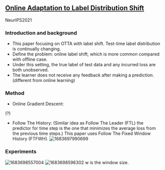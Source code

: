 ## [Online Adaptation to Label Distribution Shift](https://arxiv.org/abs/2107.04520)

NeurIPS2021

### Introduction and background
- This paper focusing on OTTA with label shift. Test-time label distribution is continually changing.
- Define the problem: online label shift, which is more common compared with offline case.
- Under this setting, the true label of test data and any incurred loss are both unobserved.
- The learner does not receive any feedback after making a prediction. (different from online learning)

### Method
- Online Gradient Descent:

(?)

- Follow The History: (Similar idea as Follow The Leader (FTL) the predictor for time step is the one that minimizes the average loss from the previous time steps.) 
This paper uses Follow The Fixed Window History (FTFWH).
![1683697990699](https://github.com/Jo-wang/Daily-Paper-Reading/assets/46414159/73693c5b-f9b5-4c9e-83c0-0fb2d43a7177)

### Experiments
![1683698557004](https://github.com/Jo-wang/Daily-Paper-Reading/assets/46414159/0cd9b5fa-e8ab-4a23-8dcd-4b89c37d9e0b)
![1683698596302](https://github.com/Jo-wang/Daily-Paper-Reading/assets/46414159/f2d92da8-f784-4fe7-9f75-37558abab8b7)
w is the window size.
